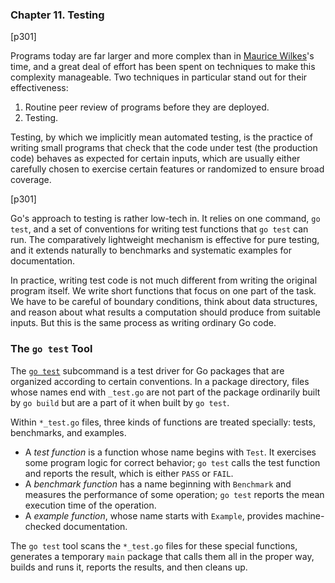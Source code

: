 ### **Chapter 11. Testing**

[p301]

Programs today are far larger and more complex than in [Maurice Wilkes](https://en.wikipedia.org/wiki/Maurice_Wilkes)'s time, and a great deal of effort has been spent on techniques to make this complexity manageable. Two techniques in particular stand out for their effectiveness:

1. Routine peer review of programs before they are deployed.
2. Testing.

Testing, by which we implicitly mean automated testing, is the practice of writing small programs that check that the code under test (the production code) behaves as expected for certain inputs, which are usually either carefully chosen to exercise certain features or randomized to ensure broad coverage.

[p301]

Go's approach to testing is rather low-tech in. It relies on one command, `go test`, and a set of conventions for writing test functions that `go test` can run. The comparatively lightweight mechanism is effective for pure testing, and it extends naturally to benchmarks and systematic examples for documentation.

In practice, writing test code is not much different from writing the original program itself.  We write short functions that focus on one part of the task. We have to be careful of boundary conditions, think about data structures, and reason about what results a computation should produce from suitable inputs. But this is the same process as writing ordinary Go code.

### The `go test` Tool

The [`go test`](https://golang.org/cmd/go/#hdr-Description_of_testing_flags) subcommand is a test driver for Go packages that are organized according to certain conventions. In a package directory, files whose names end with `_test.go` are not part of the package ordinarily built by `go build` but are a part of it when built by `go test`.

Within `*_test.go` files, three kinds of functions are treated specially: tests, benchmarks, and
examples.

* A *test function* is a function whose name begins with `Test`. It exercises some program logic for correct behavior; `go test` calls the test function and reports the result, which is either `PASS` or `FAIL`.
* A *benchmark function* has a name beginning with `Benchmark` and measures the performance of some operation; `go test` reports the mean execution time of the operation.
* A *example function*, whose name starts with `Example`, provides machine-checked documentation.

The `go test` tool scans the `*_test.go` files for these special functions, generates a temporary `main` package that calls them all in the proper way, builds and runs it, reports the results, and then cleans up.
